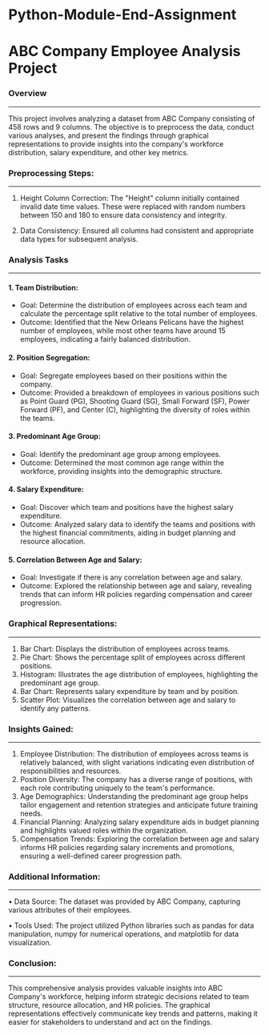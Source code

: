 # Python-Module-End-Assignment
# ABC Company Employee Analysis Project

### Overview
____
This project involves analyzing a dataset from ABC Company consisting of 458 rows and 9 columns. The objective is to preprocess the data, conduct various analyses, and present the findings through graphical representations to provide insights into the company's workforce distribution, salary expenditure, and other key metrics.

### Preprocessing Steps:
___
1.	Height Column Correction: The "Height" column initially contained invalid date time values. These were replaced with random numbers between 150 and 180 to ensure data consistency and integrity.

2.	Data Consistency: Ensured all columns had consistent and appropriate data types for subsequent analysis.

### Analysis Tasks
___
#### 1.	Team Distribution:
*	Goal: Determine the distribution of employees across each team and calculate the percentage split relative to the total number of employees.
*	Outcome: Identified that the New Orleans Pelicans have the highest number of employees, while most other teams have around 15 employees, indicating a fairly balanced distribution.

#### 2.	Position Segregation:
*	Goal: Segregate employees based on their positions within the company.
*	Outcome: Provided a breakdown of employees in various positions such as Point Guard (PG), Shooting Guard (SG), Small Forward (SF), Power Forward (PF), and Center (C), highlighting the diversity of roles within the teams.

#### 3.	Predominant Age Group:
*	Goal: Identify the predominant age group among employees.
*	Outcome: Determined the most common age range within the workforce, providing insights into the demographic structure.

#### 4.	Salary Expenditure:
*	Goal: Discover which team and positions have the highest salary expenditure.
*	Outcome: Analyzed salary data to identify the teams and positions with the highest financial commitments, aiding in budget planning and resource allocation.

#### 5.	Correlation Between Age and Salary:
*	Goal: Investigate if there is any correlation between age and salary.
*	Outcome: Explored the relationship between age and salary, revealing trends that can inform HR policies regarding compensation and career progression.

### Graphical Representations:
___
1.	Bar Chart: Displays the distribution of employees across teams.
2.	Pie Chart: Shows the percentage split of employees across different positions.
3.	Histogram: Illustrates the age distribution of employees, highlighting the predominant age group.
4.	Bar Chart: Represents salary expenditure by team and by position.
5.	Scatter Plot: Visualizes the correlation between age and salary to identify any patterns.

### Insights Gained:
____
1.	Employee Distribution: The distribution of employees across teams is relatively balanced, with slight variations indicating even distribution of responsibilities and resources.
2.	Position Diversity: The company has a diverse range of positions, with each role contributing uniquely to the team's performance.
3.	Age Demographics: Understanding the predominant age group helps tailor engagement and retention strategies and anticipate future training needs.
4.	Financial Planning: Analyzing salary expenditure aids in budget planning and highlights valued roles within the organization.
5.	Compensation Trends: Exploring the correlation between age and salary informs HR policies regarding salary increments and promotions, ensuring a well-defined career progression path.

### Additional Information:
___
•	Data Source: The dataset was provided by ABC Company, capturing various attributes of their employees.

•	Tools Used: The project utilized Python libraries such as pandas for data manipulation, numpy for numerical operations, and matplotlib for data visualization. 

### Conclusion:
___
This comprehensive analysis provides valuable insights into ABC Company's workforce, helping inform strategic decisions related to team structure, resource allocation, and HR policies. The graphical representations effectively communicate key trends and patterns, making it easier for stakeholders to understand and act on the findings.

